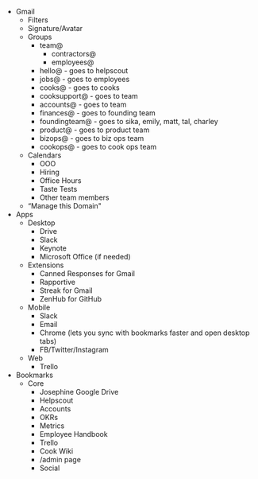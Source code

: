 - Gmail
    - Filters
    - Signature/Avatar
    - Groups
        - team@
            - contractors@
            - employees@
        - hello@ - goes to helpscout
        - jobs@ - goes to employees
        - cooks@ - goes to cooks
        - cooksupport@ - goes to team
        - accounts@ - goes to team
        - finances@ - goes to founding team
        - foundingteam@ - goes to sika, emily, matt, tal, charley
        - product@ - goes to product team
        - bizops@ - goes to biz ops team
        - cookops@ - goes to cook ops team
    - Calendars
        - OOO
        - Hiring
        - Office Hours
        - Taste Tests
        - Other team members
    - “Manage this Domain"
- Apps
    - Desktop
        - Drive
        - Slack
        - Keynote
        - Microsoft Office (if needed)
    - Extensions
        - Canned Responses for Gmail
        - Rapportive
        - Streak for Gmail
        - ZenHub for GitHub
    - Mobile
        - Slack
        - Email
        - Chrome (lets you sync with bookmarks faster and open desktop tabs)
        - FB/Twitter/Instagram
    - Web
        - Trello
- Bookmarks
    - Core
        - Josephine Google Drive
        - Helpscout
        - Accounts
        - OKRs
        - Metrics
        - Employee Handbook
        - Trello
        - Cook Wiki
        - /admin page
        - Social
